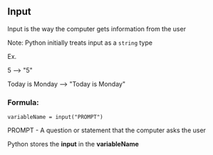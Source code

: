 ## Input
Input is the way the computer gets information from the user

Note: Python initially treats input as a `string` type

Ex.

5 --> "5"

Today is Monday --> "Today is Monday"

### Formula:
`variableName = input("PROMPT")`

PROMPT - A question or statement that the computer asks the user

Python stores the __input__ in the __variableName__ 